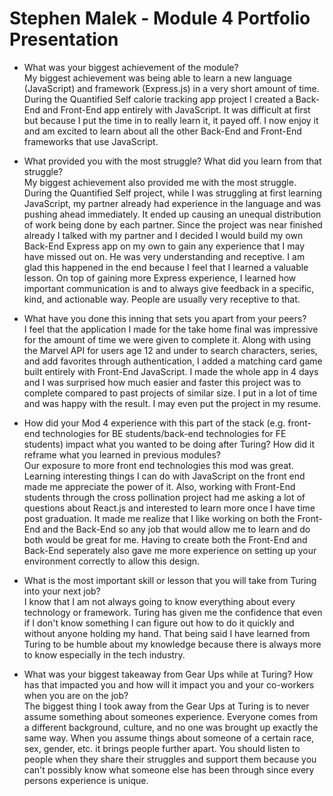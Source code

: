 # Stephen Malek - Module 4 Portfolio Presentation

* What was your biggest achievement of the module?  
My biggest achievement was being able to learn a new language (JavaScript) and framework (Express.js) in a very short amount of time. During the Quantified Self calorie tracking app project I created a Back-End and Front-End app entirely with JavaScript. It was difficult at first but because I put the time in to really learn it, it payed off. I now enjoy it and am excited to learn about all the other Back-End and Front-End frameworks that use JavaScript. 


* What provided you with the most struggle? What did you learn from that struggle?  
My biggest achievement also provided me with the most struggle. During the Quantified Self project, while I was struggling at first learning JavaScript, my partner already had experience in the language and was pushing ahead immediately. It ended up causing an unequal distribution of work being done by each partner. Since the project was near finished already I talked with my partner and I decided I would build my own Back-End Express app on my own to gain any experience that I may have missed out on. He was very understanding and receptive. I am glad this happened in the end because I feel that I learned a valuable lesson. On top of gaining more Express experience, I learned how important communication is and to always give feedback in a specific, kind, and actionable way. People are usually very receptive to that.

* What have you done this inning that sets you apart from your peers?  
I feel that the application I made for the take home final was impressive for the amount of time we were given to complete it. Along with using the Marvel API for users age 12 and under to search characters, series, and add favorites through authentication, I added a matching card game built entirely with Front-End JavaScript. I made the whole app in 4 days and I was surprised how much easier and faster this project was to complete compared to past projects of similar size. I put in a lot of time and was happy with the result. I may even put the project in my resume.  

* How did your Mod 4 experience with this part of the stack (e.g. front-end technologies for BE students/back-end technologies for FE students) impact what you wanted to be doing after Turing? How did it reframe what you learned in previous modules?  
Our exposure to more front end technologies this mod was great. Learning interesting things I can do with JavaScript on the front end made me appreciate the power of it. Also, working with Front-End students through the cross pollination project had me asking a lot of questions about React.js and interested to learn more once I have time post graduation. It made me realize that I like working on both the Front-End and the Back-End so any job that would allow me to learn and do both would be great for me. Having to create both the Front-End and Back-End seperately also gave me more experience on setting up your environment correctly to allow this design. 

* What is the most important skill or lesson that you will take from Turing into your next job?  
I know that I am not always going to know everything about every technology or framework. Turing has given me the confidence that even if I don't know something I can figure out how to do it quickly and without anyone holding my hand. That being said I have learned from Turing to be humble about my knowledge because there is always more to know especially in the tech industry.  

* What was your biggest takeaway from Gear Ups while at Turing? How has that impacted you and how will it impact you and your co-workers when you are on the job?  
The biggest thing I took away from the Gear Ups at Turing is to never assume something about someones experience. Everyone comes from a different background, culture, and no one was brought up exactly the same way. When you assume things about someone of a certain race, sex, gender, etc. it brings people further apart. You should listen to people when they share their struggles and support them because you can't possibly know what someone else has been through since every persons experience is unique.
